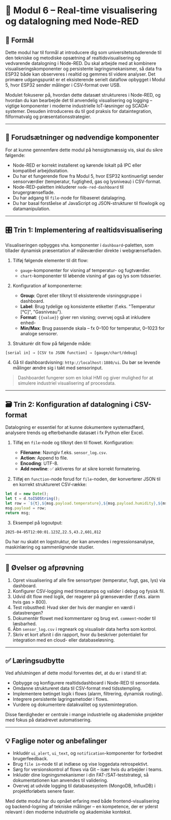 # 📄 Modul 6 – Real-time visualisering og datalogning med Node-RED

## 🎯 Formål

Dette modul har til formål at introducere dig som universitetsstuderende til den tekniske og metodiske opsætning af realtidsvisualisering og vedvarende datalogning i Node-RED. Du skal arbejde med at kombinere visualiseringskomponenter og persistente lagringsmekanismer, så data fra ESP32 både kan observeres i realtid og gemmes til videre analyser. Det primære udgangspunkt er et eksisterende serielt dataflow opbygget i Modul 5, hvor ESP32 sender målinger i CSV-format over USB. 

Modulet fokuserer på, hvordan dette datasæt struktureres i Node-RED, og hvordan du kan bearbejde det til anvendelig visualisering og logging – vigtige komponenter i moderne industrielle IoT-løsninger og SCADA-systemer. Desuden introduceres du til god praksis for dataintegration, filformatvalg og præsentationsstrategier.

---

## 🧰 Forudsætninger og nødvendige komponenter

For at kunne gennemføre dette modul på hensigtsmæssig vis, skal du sikre følgende:

- Node-RED er korrekt installeret og kørende lokalt på IPC eller kompatibel arbejdsstation.
- Du har et fungerende flow fra Modul 5, hvor ESP32 kontinuerligt sender sensorværdier (temperatur, fugtighed, gas og lysniveau) i CSV-format.
- Node-RED-paletten inkluderer `node-red-dashboard` til brugergrænseflade.
- Du har adgang til `file`-node for filbaseret datalagring.
- Du har basal forståelse af JavaScript og JSON-strukturer til flowlogik og datamanipulation.

---

## 🎛️ Trin 1: Implementering af realtidsvisualisering

Visualiseringen opbygges vha. komponenter i `dashboard`-paletten, som tillader dynamisk præsentation af måleværdier direkte i webgrænsefladen.

1. Tilføj følgende elementer til dit flow:
   - `gauge`-komponenter for visning af temperatur- og fugtværdier.
   - `chart`-komponenter til løbende visning af gas og lys som tidsserier.

2. Konfiguration af komponenterne:
   - **Group**: Opret eller tilknyt til eksisterende visningsgruppe i dashboard.
   - **Label**: Brug tydelige og konsistente etiketter (f.eks. "Temperatur [°C]", "Gasniveau").
   - **Format**: `{{value}}` giver ren visning; overvej også at inkludere enhed-
   - **Min/Max**: Brug passende skala – fx 0–100 for temperatur, 0–1023 for analoge sensorer.

3. Strukturér dit flow på følgende måde:
```text
[serial in] → [CSV to JSON function] → [gauge/chart/debug]
```

4. Gå til dashboardvisning: `http://localhost:1880/ui`. Du bør se levende målinger ændre sig i takt med sensorinput.

> Dashboardet fungerer som en lokal HMI og giver mulighed for at simulere industriel visualisering af procesdata.

---

## 🗃️ Trin 2: Konfiguration af datalogning i CSV-format

Datalogning er essentiel for at kunne dokumentere systemadfærd, analysere trends og efterbehandle datasæt i fx Python eller Excel.

1. Tilføj en `file`-node og tilknyt den til flowet. Konfiguration:
   - **Filename**: Navngiv f.eks. `sensor_log.csv`.
   - **Action**: Append to file.
   - **Encoding**: UTF-8.
   - **Add newline**: ✅ aktiveres for at sikre korrekt formatering.

2. Tilføj en `function`-node forud for `file`-noden, der konverterer JSON til en korrekt struktureret CSV-række:
```javascript
let d = new Date();
let t = d.toISOString();
let row = `${t},${msg.payload.temperature},${msg.payload.humidity},${msg.payload.gas},${msg.payload.light}`;
msg.payload = row;
return msg;
```

3. Eksempel på logoutput:
```
2025-04-05T12:00:01.123Z,22.5,43.2,601,812
```

Du har nu skabt en logstruktur, der kan anvendes i regressionsanalyse, maskinlæring og sammenlignende studier.

---

## 📝 Øvelser og afprøvning

1. Opret visualisering af alle fire sensortyper (temperatur, fugt, gas, lys) via dashboard.
2. Konfigurer CSV-logging med timestamps og valider i debug og fysisk fil.
3. Udvid dit flow med logik, der reagerer på grænseværdier (f.eks. alarm hvis gas > 800).
4. Test robusthed: Hvad sker der hvis der mangler en værdi i datastrengen?
5. Dokumentér flowet med kommentarer og brug evt. `comment`-noder til læsbarhed.
6. Åbn `sensor_log.csv` i regneark og visualisér data herfra som kontrol.
7. Skriv et kort afsnit i din rapport, hvor du beskriver potentialet for integration med en cloud- eller databaseløsning.

---

## ✅ Læringsudbytte

Ved afslutningen af dette modul forventes det, at du er i stand til at:

- Opbygge og konfigurere realtidsdashboard i Node-RED til sensordata.
- Omdanne struktureret data til CSV-format med tidsstempling.
- Implementere betinget logik i flows (alarm, filtrering, dynamisk routing).
- Integrere persistente lagringsmetoder i flows.
- Vurdere og dokumentere datakvalitet og systemintegration.

Disse færdigheder er centrale i mange industrielle og akademiske projekter med fokus på datadrevet automatisering.

---

## 💡 Faglige noter og anbefalinger

- Inkludér `ui_alert`, `ui_text`, og `notification`-komponenter for forbedret brugerfeedback.
- Brug `file in`-node til at indlæse og vise loggedata retrospektivt.
- Sørg for versionskontrol af flows via Git – især hvis du arbejder i teams.
- Inkludér dine logningsmekanismer i din FAT-/SAT-teststrategi, så dokumentationen kan anvendes til validering.
- Overvej at udvide logging til databasesystem (MongoDB, InfluxDB) i projektforløbets senere faser.

Med dette modul har du opnået erfaring med både frontend-visualisering og backend-logning af tekniske målinger – en kompetence, der er yderst relevant i den moderne industrielle og akademiske kontekst.


